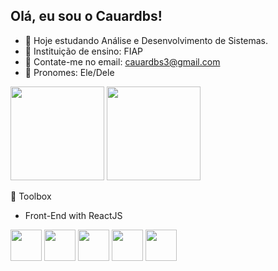 ## Olá, eu sou o Cauardbs!

- 🔭 Hoje estudando Análise e Desenvolvimento de Sistemas.
- 🌱 Instituição de ensino: FIAP
- 👯 Contate-me no email: cauardbs3@gmail.com
- 🤔 Pronomes: Ele/Dele


<div>
    <img height="150em" src="https://github-readme-stats-ten-gilt.vercel.app/api?username=cauardbs&show_icons=true&theme=dark&count_private=true">
    <img height="150em" src="https://github-readme-stats-ten-gilt.vercel.app/api/top-langs/?username=cauardbs&layout=compact&theme=dark">
</div>

🧰 Toolbox
  <ul>
      <li>Front-End with ReactJS</li>
  </ul>
  <div>
    <img height='50em' src="https://cdn.worldvectorlogo.com/logos/typescript.svg">
    <img height='50em' src="https://cdn.worldvectorlogo.com/logos/logo-javascript.svg">
    <img height='50em' src="https://cdn.worldvectorlogo.com/logos/react-2.svg">
    <img height='50em' src="https://cdn.worldvectorlogo.com/logos/html-1.svg">
    <img height='50em' src='https://cdn.worldvectorlogo.com/logos/css-3.svg'>
  </div>


 
